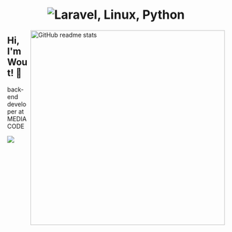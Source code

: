 <h1 align=center><img src="https://readme-typing-svg.herokuapp.com?font=fira+code&color=%8d98cf&size=22&center=true&vCenter=true&lines=Laravel%2C+Linux%2C+Python;MySQL%2C+Bash%2C+PHP" alt="Laravel, Linux, Python"></h1>

<img src="https://github-readme-stats.vercel.app/api?username=woutmeijer&hide=stars,prs&theme=onedark&show_icons=true&include_all_commits=true&hide_border=true&custom_title=woutmeijer%27s&nbsp;Stats&title_color=8d98cf&icon_color=8d98cf&text_color=dfbf8e&bg_color=282828&count_private=true" alt="GitHub readme stats" width=450px align=right>

## Hi, I'm Wout! 🚀

back-end developer at MEDIACODE

![](https://komarev.com/ghpvc/?username=woutmeijer)
